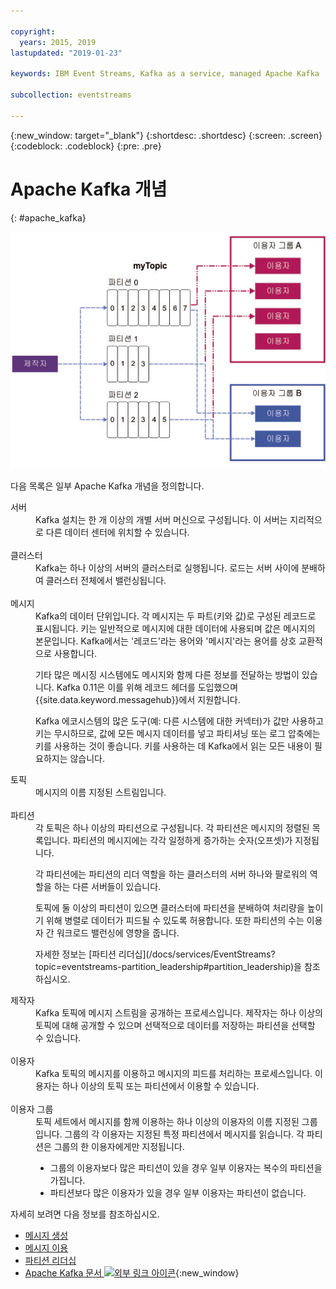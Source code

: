 ```yaml
---

copyright:
  years: 2015, 2019
lastupdated: "2019-01-23"

keywords: IBM Event Streams, Kafka as a service, managed Apache Kafka

subcollection: eventstreams

---
```


{:new_window: target="_blank"}
{:shortdesc: .shortdesc}
{:screen: .screen}
{:codeblock: .codeblock}
{:pre: .pre}

# Apache Kafka 개념
{: #apache_kafka}

![Kafka 아키텍처 다이어그램](kafka_overview.png "Kafka 아키텍처를 표시하는 다이어그램입니다. 제작자가 세 개의 파티션을 통해 Kafka 토픽에 피드를 제공하면 이용자가 메시지를 구독하게 됩니다.")


다음 목록은 일부 Apache Kafka 개념을 정의합니다.

<dl>
<dt>서버</dt>
<dd>Kafka 설치는 한 개 이상의 개별 서버 머신으로 구성됩니다. 이 서버는 지리적으로 다른 데이터 센터에 위치할 수 있습니다. 
</dd>
<br/>
<dt>클러스터</dt>
<dd>Kafka는 하나 이상의 서버의 클러스터로 실행됩니다. 로드는 서버 사이에 분배하여 클러스터 전체에서 밸런싱됩니다.</dd>
<br/>
<dt>메시지</dt>
<dd>Kafka의 데이터 단위입니다. 각 메시지는 두 파트(키와 값)로 구성된 레코드로 표시됩니다. 키는 일반적으로 메시지에 대한 데이터에 사용되며 값은 메시지의 본문입니다. Kafka에서는 '레코드'라는 용어와 '메시지'라는 용어를 상호 교환적으로 사용합니다. 

<p>기타 많은 메시징 시스템에도 메시지와 함께 다른 정보를 전달하는 방법이 있습니다. Kafka 0.11은 이를 위해 레코드 헤더를 도입했으며 {{site.data.keyword.messagehub}}에서 지원합니다.  </p> 

<p>Kafka 에코시스템의 많은 도구(예: 다른 시스템에 대한 커넥터)가 값만 사용하고 키는 무시하므로, 값에 모든 메시지 데이터를 넣고 파티셔닝 또는 로그 압축에는 키를 사용하는 것이 좋습니다. 키를 사용하는 데 Kafka에서 읽는 모든 내용이 필요하지는 않습니다.</p>   </dd>
<dt>토픽</dt>
<dd>메시지의 이름 지정된 스트림입니다.</dd>
<br/>
<dt>파티션</dt>
<dd>각 토픽은 하나 이상의 파티션으로 구성됩니다. 각 파티션은 메시지의 정렬된 목록입니다. 파티션의 메시지에는 각각 일정하게 증가하는 숫자(오프셋)가 지정됩니다. 
<p>각 파티션에는 파티션의 리더 역할을 하는 클러스터의 서버 하나와 팔로워의 역할을 하는 다른 서버들이 있습니다.<p>
<p>토픽에 둘 이상의 파티션이 있으면 클러스터에 파티션을 분배하여 처리량을 높이기 위해 병렬로 데이터가 피드될 수 있도록 허용합니다. 또한 파티션의 수는 이용자 간 워크로드 밸런싱에 영향을 줍니다.</p>
<p>자세한 정보는 [파티션 리더십](/docs/services/EventStreams?topic=eventstreams-partition_leadership#partition_leadership)을 참조하십시오.</dd>
<dt>제작자</dt>
<dd>Kafka 토픽에 메시지 스트림을 공개하는 프로세스입니다. 제작자는 하나 이상의 토픽에 대해 공개할 수 있으며 선택적으로 데이터를 저장하는 파티션을 선택할 수 있습니다.</dd>
<br/>
<dt>이용자 </dt>
<dd>Kafka 토픽의 메시지를 이용하고 메시지의 피드를 처리하는 프로세스입니다. 이용자는 하나 이상의 토픽 또는 파티션에서 이용할 수 있습니다.</dd>
<br/>
<dt>이용자 그룹</dt>
<dd>토픽 세트에서 메시지를 함께 이용하는 하나 이상의 이용자의 이름 지정된 그룹입니다. 그룹의 각 이용자는 지정된 특정 파티션에서 메시지를 읽습니다. 각 파티션은 그룹의 한 이용자에게만 지정됩니다.
<ul>
<li>그룹의 이용자보다 많은 파티션이 있을 경우 일부 이용자는 복수의 파티션을 가집니다.</li>
<li>파티션보다 많은 이용자가 있을 경우 일부 이용자는 파티션이 없습니다.</li>
</ul>
</dd>
</dl>

자세히 보려면 다음 정보를 참조하십시오.
- [메시지 생성](/docs/services/EventStreams?topic=eventstreams-producing_messages#producing_messages)
- [메시지 이용](/docs/services/EventStreams?topic=eventstreams-consuming_messages#consuming_messages) 
- [파티션 리더십](/docs/services/EventStreams?topic=eventstreams-partition_leadership#partition_leadership) 
- [Apache Kafka 문서 ![외부 링크 아이콘](../../icons/launch-glyph.svg "외부 링크 아이콘")](http://kafka.apache.org/documentation.html){:new_window} 


<!-- 27/06/18 Karen: removing - suggestion from James

## {{site.data.keyword.messagehub}} plans
{{site.data.keyword.messagehub}} is available as two different plans depending on your requirements: Standard and Enterprise.

* Choose the Standard plan if you want event ingest and distribution capabilities, where you pay for what you use and share infrastructure with others.
* Choose the Enterprise plan if data isolation, guaranteed performance, and increased retention are important considerations. 

For more information, see [Choosing your plan](/docs/services/EventStreams/eventstreams085.html).
-->



